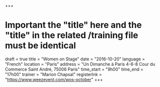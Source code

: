 +++
# Important the "title" here and the "title" in the related /training file must be identical 
draft		= true
title		= "Women on Stage"
date		= "2016-10-20"
language	= "French"
location 	= "Paris"
address		= "Un Dimanche à Paris 4-6-8 Cour du Commerce Saint André, 75006 Paris"
time_start	= "9h00"
time_end	= "17h00"
trainer		= "Marion Chapsal"
registerlnk = "https://www.weezevent.com/wos-october"
+++
